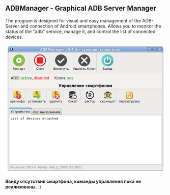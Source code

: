 ADBManager - Graphical ADB Server Manager
---
The program is designed for visual and easy management of the ADB-Server and connection of Android smartphones. Allows you to monitor the status of the "adb" service, manage it, and control the list of connected devices.

![](https://github.com/AKotov-dev/adbmanager/blob/main/ScreenShot/ADBManager.png)

**Ввиду отсутствия смартфона, команды управления пока не реализованы.** :)
